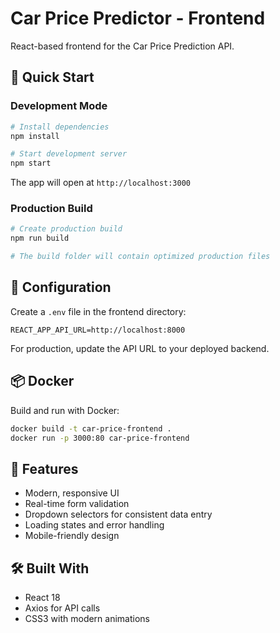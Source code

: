 # Car Price Predictor - Frontend

React-based frontend for the Car Price Prediction API.

## 🚀 Quick Start

### Development Mode

```bash
# Install dependencies
npm install

# Start development server
npm start
```

The app will open at `http://localhost:3000`

### Production Build

```bash
# Create production build
npm run build

# The build folder will contain optimized production files
```

## 🔧 Configuration

Create a `.env` file in the frontend directory:

```env
REACT_APP_API_URL=http://localhost:8000
```

For production, update the API URL to your deployed backend.

## 📦 Docker

Build and run with Docker:

```bash
docker build -t car-price-frontend .
docker run -p 3000:80 car-price-frontend
```

## 🎨 Features

- Modern, responsive UI
- Real-time form validation
- Dropdown selectors for consistent data entry
- Loading states and error handling
- Mobile-friendly design

## 🛠️ Built With

- React 18
- Axios for API calls
- CSS3 with modern animations
